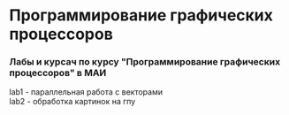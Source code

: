 # Программирование графических процессоров
### Лабы и курсач по курсу "Программирование графических процессоров" в МАИ

lab1 - параллельная работа с векторами  
lab2 - обработка картинок на гпу  

